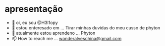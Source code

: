 # apresentação 

- 👋 oi, eu sou @H3l1opy
- 👀 estou enteresado em ... Tirar minhas duvidas do meu cusso de phyton
- 🌱 atualmente estou aprendeno ... Phyton
- 📫 How to reach me ... wanderalveschina@gmail.com

<!---
H3l1opy/H3l1opy is a ✨ special ✨ repository because its `README.md` (this file) appears on your GitHub profile.
You can click the Preview link to take a look at your changes.
--->

